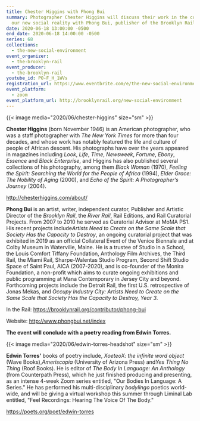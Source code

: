```yaml
---
title: Chester Higgins with Phong Bui
summary: Photographer Chester Higgins will discuss their work in the context of
  our new social reality with Phong Bui, publisher of the Brooklyn Rail.
date: 2020-06-18 13:00:00 -0500
end_date: 2020-06-18 14:00:00 -0500
series: 68
collections:
  - the-new-social-environment
event_organizer:
  - the-brooklyn-rail
event_producer:
  - the-brooklyn-rail
youtube_id: PO-F_H_1WVs
registration_url: https://www.eventbrite.com/e/the-new-social-environment-68-chester-higgins-tickets-109149551246
event_platform:
  - zoom
event_platform_url: http://brooklynrail.org/new-social-environment
---
```

{{< image media="2020/06/chester-higgins" size="sm" >}}

**Chester Higgins** (born November 1946) is an American photographer, who was a staff photographer with *The New York Times* for more than four decades, and whose work has notably featured the life and culture of people of African descent. His photographs have over the years appeared in magazines including *Look*, *Life*, *Time*, *Newsweek*, *Fortune*, *Ebony*, *Essence* and *Black Enterprise*, and Higgins has also published several collections of his photography, among them *Black Woman* (1970), *Feeling the Spirit: Searching the World for the People of Africa* (1994), *Elder Grace: The Nobility of Aging* (2000), and *Echo of the Spirit: A Photographer’s Journey* (2004).

<http://chesterhiggins.com/about/>

**Phong Bui** is an artist, writer, independent curator, Publisher and Artistic Director of the *Brooklyn Rail*, the *River Rail*, Rail Editions, and Rail Curatorial Projects. From 2007 to 2010 he served as Curatorial Advisor at MoMA PS1. His recent projects include*Artists Need to Create on the Same Scale that Society Has the Capacity to Destroy*, an ongoing curatorial project that was exhibited in 2019 as an official Collateral Event of the Venice Biennale and at Colby Museum in Waterville, Maine. He is a trustee of Studio in a School, the Louis Comfort Tiffany Foundation, Anthology Film Archives, the Third Rail, the Miami Rail, Sharpe-Walentas Studio Program, Second Shift Studio Space of Saint Paul, AICA (2007-2020), and is co-founder of the Monira Foundation, a non-profit which aims to curate ongoing exhibitions and public programming at Mana Contemporary in Jersey City and beyond. Forthcoming projects include the Detroit Rail, the first U.S. retrospective of Jonas Mekas, and *Occupy Industry City: Artists Need to Create on the Same Scale that Society Has the Capacity to Destroy, Year 3*.

In the Rail: <https://brooklynrail.org/contributor/phong-bui>

Website: <http://www.phongbui.net/index>

**The event will conclude with a poetry reading from Edwin Torres.**

{{< image media="2020/06/edwin-torres-headshot" size="sm" >}}

**Edwin Torres'** books of poetry include, *XoeteoX: the infinite word object* (Wave Books),*Ameriscopia* (University of Arizona Press) and*Yes Thing No Thing* (Roof Books). He is editor of *The Body In Language: An Anthology* (from Counterpath Press), which he just finished producing and presenting, as an intense 4-week Zoom series entitled, "Our Bodies In Language: A Series." He has performed his multi-disciplinary *bodylingo* poetics world-wide, and will be giving a virtual workshop this summer through Liminal Lab entitled, "Feel Recordings: Hearing The Voice Of The Body."

<https://poets.org/poet/edwin-torres>